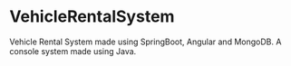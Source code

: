 # VehicleRentalSystem
Vehicle Rental System made using SpringBoot, Angular and MongoDB. A console system made using Java.
